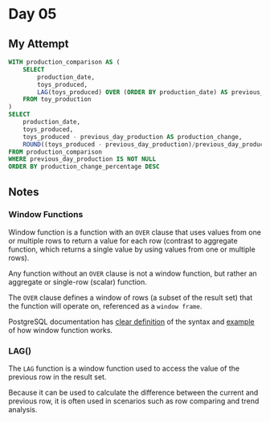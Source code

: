 # Day 05

## My Attempt

```sql
WITH production_comparison AS (
	SELECT 
		production_date,
	    toys_produced,
	    LAG(toys_produced) OVER (ORDER BY production_date) AS previous_day_production
	FROM toy_production
)
SELECT 
	production_date,
	toys_produced,
	toys_produced - previous_day_production AS production_change,
	ROUND((toys_produced - previous_day_production)/previous_day_production*100.0, 2) AS production_change_percentage
FROM production_comparison
WHERE previous_day_production IS NOT NULL
ORDER BY production_change_percentage DESC
```

## Notes

### Window Functions

Window function is a function with an `OVER` clause that uses values from one or multiple rows to return a value for each row (contrast to aggregate function, which returns a single value by using values from one or multiple rows).

Any function without an `OVER` clause is not a window function, but rather an aggregate or single-row (scalar) function.

The `OVER` clause defines a window of rows (a subset of the result set) that the function will operate on, referenced as a `window frame`.

PostgreSQL documentation has [clear definition](https://www.postgresql.org/docs/current/sql-expressions.html#SYNTAX-WINDOW-FUNCTIONS) of the syntax and [example](https://www.postgresql.org/docs/current/tutorial-window.html) of how window function works.

### LAG()

The `LAG` function is a window function used to access the value of the previous row in the result set.

Because it can be used to calculate the difference between the current and previous row, it is often used in scenarios such as row comparing and trend analysis.
